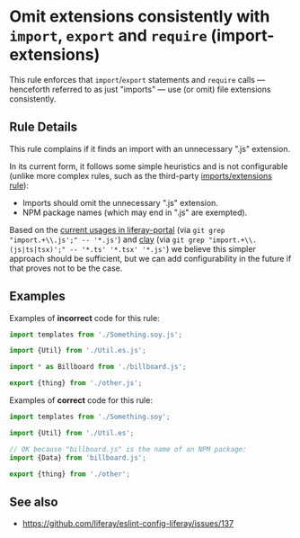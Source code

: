 # Omit extensions consistently with `import`, `export` and `require` (import-extensions)

This rule enforces that `import`/`export` statements and `require` calls &mdash; henceforth referred to as just "imports" &mdash; use (or omit) file extensions consistently.

## Rule Details

This rule complains if it finds an import with an unnecessary ".js" extension.

In its current form, it follows some simple heuristics and is not configurable (unlike more complex rules, such as the third-party [imports/extensions rule](https://github.com/benmosher/eslint-plugin-import/blob/HEAD/docs/rules/extensions.md)):

-   Imports should omit the unnecessary ".js" extension.
-   NPM package names (which may end in ".js" are exempted).

Based on the [current usages in liferay-portal](https://gist.github.com/wincent/1a6bbd06aec797032b6918153bef5d87) (via `git grep "import.+\\.js';" -- '*.js'`) and [clay](https://gist.github.com/wincent/775fdb7a0bc117c2fa8c66cd97b2d76f) (via `git grep "import.+\\.(js|ts|tsx)';" -- '*.ts' '*.tsx' '*.js'`) we believe this simpler approach should be sufficient, but we can add configurability in the future if that proves not to be the case.

## Examples

Examples of **incorrect** code for this rule:

```js
import templates from './Something.soy.js';

import {Util} from './Util.es.js';

import * as Billboard from './billboard.js';

export {thing} from './other.js';
```

Examples of **correct** code for this rule:

```js
import templates from './Something.soy';

import {Util} from './Util.es';

// OK because "billboard.js" is the name of an NPM package:
import {Data} from 'billboard.js';

export {thing} from './other';
```

## See also

-   https://github.com/liferay/eslint-config-liferay/issues/137
